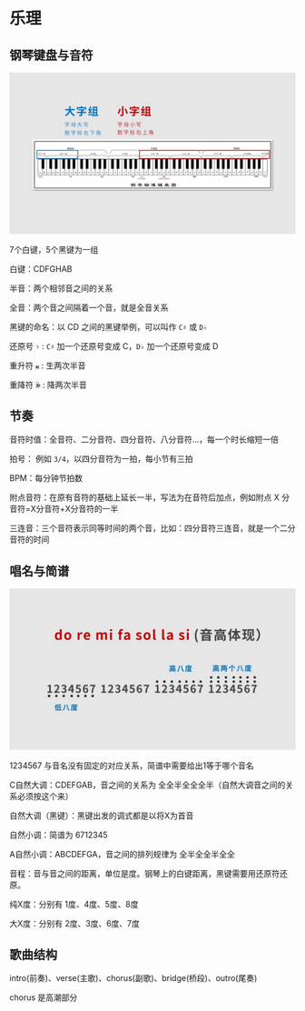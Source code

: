 # 乐理

## 钢琴键盘与音符

![keyboard](./images/keyboard.jpg)

7个白键，5个黑键为一组

白键：CDFGHAB

半音：两个相邻音之间的关系

全音：两个音之间隔着一个音，就是全音关系

黑键的命名：以 CD 之间的黑键举例，可以叫作 `C♯` 或 `D♭`

还原号 `♮` : `C♯` 加一个还原号变成 C，`D♭` 加一个还原号变成 D

重升符 𝄪 : 生两次半音

重降符 𝄫 : 降两次半音

## 节奏

音符时值：全音符、二分音符、四分音符、八分音符...，每一个时长缩短一倍

拍号： 例如 `3/4`，以四分音符为一拍，每小节有三拍

BPM：每分钟节拍数

附点音符：在原有音符的基础上延长一半，写法为在音符后加点，例如附点 X 分音符=X分音符+X分音符的一半

三连音：三个音符表示同等时间的两个音，比如：四分音符三连音，就是一个二分音符的时间

## 唱名与简谱

![](./images/jianpu.jpg)

1234567 与音名没有固定的对应关系，简谱中需要给出1等于哪个音名

C自然大调：CDEFGAB，音之间的关系为 全全半全全全半（自然大调音之间的关系必须按这个来）

自然大调（黑键）：黑键出发的调式都是以将X为首音

自然小调：简谱为 6712345

A自然小调：ABCDEFGA，音之间的排列规律为 全半全全半全全

音程：音与音之间的距离，单位是度。钢琴上的白键距离，黑键需要用还原符还原。

纯X度：分别有 1度、4度、5度、8度

大X度：分别有 2度、3度、6度、7度

## 歌曲结构

intro(前奏)、verse(主歌)、chorus(副歌)、bridge(桥段)、outro(尾奏)

chorus 是高潮部分
